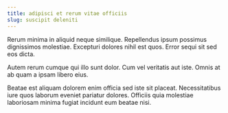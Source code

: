 ```yaml
---
title: adipisci et rerum vitae officiis
slug: suscipit deleniti
---
```


Rerum minima in aliquid neque similique. Repellendus ipsum possimus dignissimos molestiae. Excepturi dolores nihil est quos. Error sequi sit sed eos dicta.

Autem rerum cumque qui illo sunt dolor. Cum vel veritatis aut iste. Omnis at ab quam a ipsam libero eius.

Beatae est aliquam dolorem enim officia sed iste sit placeat. Necessitatibus iure quos laborum eveniet pariatur dolores. Officiis quia molestiae laboriosam minima fugiat incidunt eum beatae nisi.
